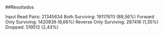 ##Resultados 

Input Read Pairs: 21345634 Both Surviving: 19117870 (89,56%) Forward Only Surviving: 1420836 (6,66%) Reverse Only Surviving: 287416 (1,35%) Dropped: 519512 (2,43%)

